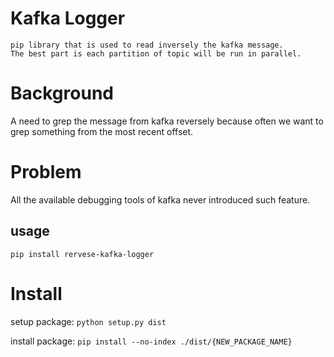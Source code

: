 <a href="https://travis-ci.com/edwardsujono/reverse-kafka-logger.svg?branch=master" alt="Build Status"></a>

# Kafka Logger
```text
pip library that is used to read inversely the kafka message.
The best part is each partition of topic will be run in parallel.
```

# Background

A need to grep the message from kafka reversely because often we want to grep something from the most recent offset.

# Problem
All the available debugging tools of kafka never introduced such feature.

## usage
`pip install rervese-kafka-logger`

# Install
setup package: `python setup.py dist`

install package: `pip install --no-index ./dist/{NEW_PACKAGE_NAME}`
